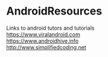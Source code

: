 # AndroidResources
Links to android tutors and tutorials  
https://www.viralandroid.com   
https://www.androidhive.info   
http://www.simplifiedcoding.net  
